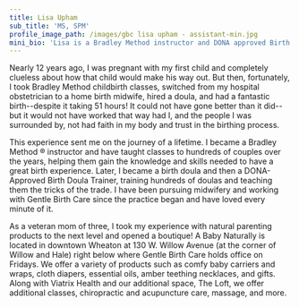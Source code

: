 ```yaml
---
title: Lisa Upham
sub_title: 'MS, SPM'
profile_image_path: /images/gbc lisa upham - assistant-min.jpg
mini_bio: 'Lisa is a Bradley Method instructor and DONA approved Birth Doula Trainer who has been with Gentle Birth Care from the start!'
---
```



Nearly 12 years ago, I was pregnant with my first child and completely clueless about how that child would make his way out. But then, fortunately, I took Bradley Method childbirth classes, switched from my hospital obstetrician to a home birth midwife, hired a doula, and had a fantastic birth--despite it taking 51 hours! It could not have gone better than it did-- but it would not have worked that way had I, and the people I was surrounded by, not had faith in my body and trust in the birthing process.&nbsp;&nbsp;

This experience sent me on the journey of a lifetime. I became a Bradley Method &reg; instructor and have taught classes to hundreds of couples over the years, helping them gain the knowledge and skills needed to have a great birth experience. Later, I became a birth doula and then a DONA-Approved Birth Doula Trainer, training hundreds of doulas and teaching them the tricks of the trade. I have been pursuing midwifery and working with Gentle Birth Care since the practice began and have loved every minute of it.

As a veteran mom of three, I took my experience with natural parenting products to the next level and opened a boutique! A Baby Naturally is located in downtown Wheaton at 130 W. Willow Avenue (at the corner of Willow and Hale) right below where Gentle Birth Care holds office on Fridays. We offer a variety of products such as comfy baby carriers and wraps, cloth diapers, essential oils, amber teething necklaces, and gifts. Along with Viatrix Health and our additional space, The Loft, we offer additional classes, chiropractic and acupuncture care, massage, and more.